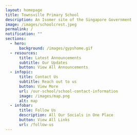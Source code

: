 ```yaml
---
layout: homepage
title: Townsville Primary School
description: An Isomer site of the Singapore Government
image: /images/schoolcrest.jpeg
permalink: /
notification: ""
sections:
  - hero:
      background: /images/gypshome.gif
  - resources:
      title: Latest Announcements
      subtitle: Our Updates
      button: View All Announcements
  - infopic:
      title: Contact Us
      subtitle: Reach out to us
      button: View More
      url: /our-school/school-contact-information
      image: /images/map.png
      alt: map
  - infobar:
      title: Follow Us
      description: All Our Socials in One Place
      button: View All Links
      url: /follow-us
---
```



